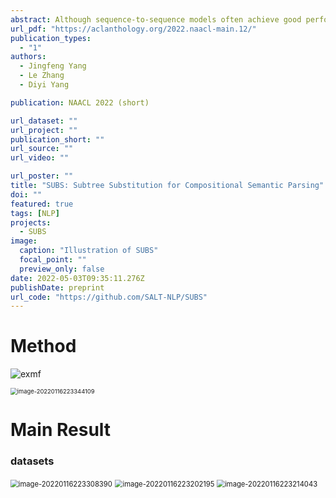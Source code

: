 ```yaml
---
abstract: Although sequence-to-sequence models often achieve good performance in semantic parsing for i.i.d. data, their performance is still inferior in compositional generalization. Several data augmentation methods have been proposed to alleviate this problem. However, prior work only leveraged  superficial grammar or rules for data augmentation, which resulted in limited improvement. We propose to use subtree substitution for compositional data augmentation, where we consider subtrees with similar semantic functions as exchangeable. Our experiments showed that such augmented data led to significantly better performance on Scan and GeoQuery, and reached new SOTA on compositional split of GeoQuery.
url_pdf: "https://aclanthology.org/2022.naacl-main.12/"
publication_types:
  - "1"
authors:
  - Jingfeng Yang
  - Le Zhang
  - Diyi Yang

publication: NAACL 2022 (short)

url_dataset: ""
url_project: ""
publication_short: ""
url_source: ""
url_video: ""

url_poster: ""
title: "SUBS: Subtree Substitution for Compositional Semantic Parsing"
doi: ""
featured: true
tags: [NLP]
projects:
  - SUBS
image:
  caption: "Illustration of SUBS"
  focal_point: ""
  preview_only: false
date: 2022-05-03T09:35:11.276Z
publishDate: preprint
url_code: "https://github.com/SALT-NLP/SUBS"
---
```


# Method

![exmf](https://s2.loli.net/2022/01/16/qGBThMefWFDz7I4.png)

<img src="https://s2.loli.net/2022/01/16/WPovegECJb1Uyjt.png" alt="image-20220116223344109" style="zoom: 67%;" />

# Main Result 

### datasets

<img src="https://s2.loli.net/2022/01/16/KQjWpVyhtEYrvPU.png" alt="image-20220116223308390" style="zoom:80%;" />



<img src="https://s2.loli.net/2022/01/16/eTDu3BhzrPtYyHN.png" alt="image-20220116223202195" style="zoom: 80%;" />

<img src="https://s2.loli.net/2022/01/16/RLKutDZNcOSiBAw.png" alt="image-20220116223214043" style="zoom: 80%;" />




